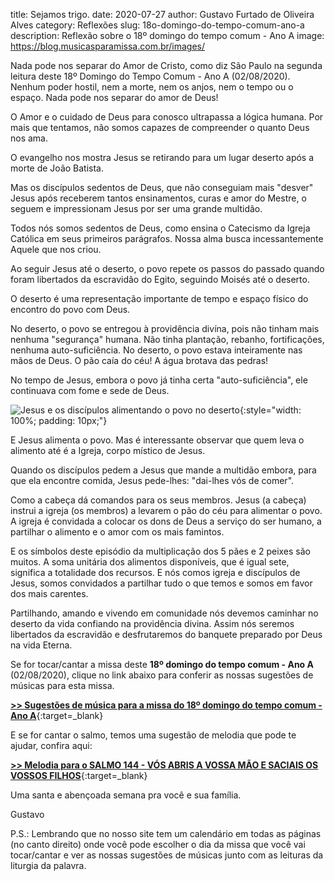 ﻿title: Sejamos trigo.
date: 2020-07-27
author: Gustavo Furtado de Oliveira Alves
category: Reflexões
slug: 18o-domingo-do-tempo-comum-ano-a
description: Reflexão sobre o 18º domingo do tempo comum - Ano A
image: https://blog.musicasparamissa.com.br/images/

Nada pode nos separar do Amor de Cristo, como diz São Paulo na segunda leitura deste 18º Domingo do Tempo Comum - Ano A (02/08/2020).
Nenhum poder hostil, nem a morte, nem os anjos, nem o tempo ou o espaço. Nada pode nos separar do amor de Deus!

O Amor e o cuidado de Deus para conosco ultrapassa a lógica humana.
Por mais que tentamos, não somos capazes de compreender o quanto Deus nos ama.

O evangelho nos mostra Jesus se retirando para um lugar deserto após a morte de João Batista.

Mas os discípulos sedentos de Deus, que não conseguiam mais "desver" Jesus após receberem tantos ensinamentos, curas e amor do Mestre,
o seguem e impressionam Jesus por ser uma grande multidão.

Todos nós somos sedentos de Deus, como ensina o Catecismo da Igreja Católica em seus primeiros parágrafos.
Nossa alma busca incessantemente Aquele que nos criou.

Ao seguir Jesus até o deserto, o povo repete os passos do passado quando foram libertados da escravidão do Egito,
seguindo Moisés até o deserto.

O deserto é uma representação importante de tempo e espaço físico do encontro do povo com Deus.

No deserto, o povo se entregou à providência divína, pois não tinham mais nenhuma "segurança" humana.
Não tinha plantação, rebanho, fortificações, nenhuma auto-suficiência.
No deserto, o povo estava inteiramente nas mãos de Deus. O pão caía do céu! A água brotava das pedras!

No tempo de Jesus, embora o povo já tinha certa "auto-suficiência", ele continuava com fome e sede de Deus.

![Jesus e os discípulos alimentando o povo no deserto](/images/jesus-alimentando-o-povo-no-deserto.jpg){:style="width: 100%; padding: 10px;"}

E Jesus alimenta o povo. Mas é interessante observar que quem leva o alimento até é a Igreja, corpo místico de Jesus.

Quando os discípulos pedem a Jesus que mande a multidão embora, para que ela encontre comida, Jesus pede-lhes: "dai-lhes vós de comer".

Como a cabeça dá comandos para os seus membros. Jesus (a cabeça) instrui a igreja (os membros) a levarem o pão do céu para alimentar o povo.
A igreja é convidada a colocar os dons de Deus a serviço do ser humano, a partilhar o alimento e o amor com os mais famintos.

E os símbolos deste episódio da multiplicação dos 5 pães e 2 peixes são muitos. A soma unitária dos alimentos disponíveis, que é igual sete,
significa a totalidade dos recursos. E nós comos igreja e discípulos de Jesus, somos convidados a partilhar tudo o que temos e somos em favor dos mais carentes.

Partilhando, amando e vivendo em comunidade nós devemos caminhar no deserto da vida confiando na providência divina.
Assim nós seremos libertados da escravidão e desfrutaremos do banquete preparado por Deus na vida Eterna.




Se for tocar/cantar a missa deste **18º domingo do tempo comum - Ano A** (02/08/2020),
clique no link abaixo para conferir as nossas sugestões de músicas para esta missa.

[**>> Sugestões de música para a missa do 18º domingo do tempo comum - Ano A**](https://musicasparamissa.com.br/sugestoes-para/18o-domingo-do-tempo-comum-ano-a){:target=\_blank}

E se for cantar o salmo, temos uma sugestão de melodia que pode te ajudar, confira aqui:

[**>> Melodia para o SALMO 144 - VÓS ABRIS A VOSSA MÃO E SACIAIS OS VOSSOS FILHOS**](https://musicasparamissa.com.br/musica/salmo-144-ano-a/){:target=\_blank}

Uma santa e abençoada semana pra você e sua família.

Gustavo

P.S.: Lembrando que no nosso site tem um calendário em todas as páginas (no canto direito) 
onde você pode escolher o dia da missa que você vai tocar/cantar e ver as nossas sugestões 
de músicas junto com as leituras da liturgia da palavra.